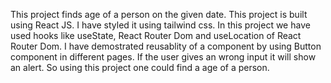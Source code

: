 This project finds age of a person on the given date. This project is built using React JS. I have styled it using tailwind css.
In this project we have used hooks like useState, React Router Dom and useLocation of React Router Dom. I have demostrated 
reusablity of a component by using Button component in different pages. If the user gives an wrong input it will show
an alert. So using this project one could find a age of a person.